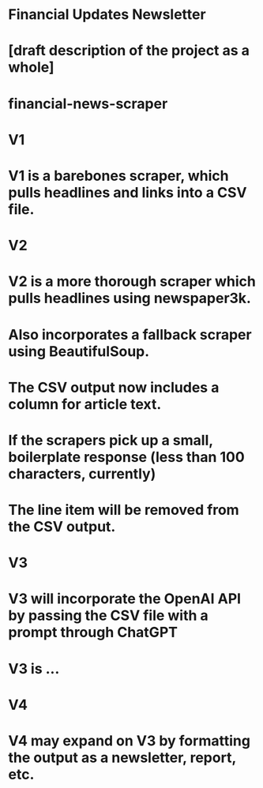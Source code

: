 # Financial Updates Newsletter
  # [draft description of the project as a whole]

# financial-news-scraper
  # V1
  # V1 is a barebones scraper, which pulls headlines and links into a CSV file.
  
  # V2
  # V2 is a more thorough scraper which pulls headlines using newspaper3k.
  # Also incorporates a fallback scraper using BeautifulSoup.
  # The CSV output now includes a column for article text.
  # If the scrapers pick up a small, boilerplate response (less than 100 characters, currently)
  # The line item will be removed from the CSV output.

  # V3
  # V3 will incorporate the OpenAI API by passing the CSV file with a prompt through ChatGPT
  # V3 is ...

  # V4
  # V4 may expand on V3 by formatting the output as a newsletter, report, etc.
